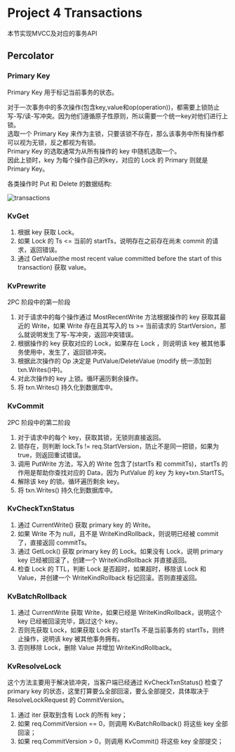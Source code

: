 # Project 4 Transactions

本节实现MVCC及对应的事务API

## Percolator

### Primary Key

Primary Key 用于标记当前事务的状态。

对于一次事务中的多次操作(包含key,value和op(operation))，都需要上锁防止写-写/读-写冲突。因为他们遵循原子性原则，所以需要一个统一key对他们进行上锁。  
选取一个 Primary Key 来作为主锁，只要该锁不存在，那么该事务中所有操作都可以视为无锁，反之都视为有锁。  
Primary Key 的选取通常为从所有操作的 key 中随机选取一个。  
因此上锁时，key 为每个操作自己的key，对应的 Lock 的 Primary 则就是Primary Key。

各类操作时 Put 和 Delete 的数据结构:

![transactions](https://cdn.jsdelivr.net/gh/starmilkxin/picturebed/img/Transactions.png)

### KvGet

1. 根据 key 获取 Lock。
2. 如果 Lock 的 Ts <= 当前的 startTs，说明存在之前存在尚未 commit 的请求，返回错误。
3. 通过 GetValue(the most recent value committed before the start of this transaction) 获取 value。

### KvPrewrite

2PC 阶段中的第一阶段

1. 对于请求中的每个操作通过 MostRecentWrite 方法根据操作的 key 获取其最近的 Write，如果 Write 存在且其写入的 ts >= 当前请求的 StartVersion，那么就说明发生了写-写冲突，返回冲突错误。
2. 根据操作的 key 获取对应的 Lock，如果存在 Lock ，则说明该 key 被其他事务使用中，发生了，返回锁冲突。
3. 根据此次操作的 Op 决定是 PutValue/DeleteValue (modify 统一添加到 txn.Writes()中)。
4. 对此次操作的 key 上锁。循环遍历剩余操作。
5. 将 txn.Writes() 持久化到数据库中。

### KvCommit

2PC 阶段中的第二阶段

1. 对于请求中的每个 key，获取其锁，无锁则直接返回。
2. 锁存在，则判断 lock.Ts != req.StartVersion，防止不是同一把锁，如果为 true，则返回重试错误。
3. 调用 PutWrite 方法，写入的 Write 包含了(startTs 和 commitTs)，startTs 的作用是帮助你查找对应的 Data，因为 PutValue 的 key 为 key+txn.StartTS。
4. 解除该 key 的锁。循环遍历剩余 key。
5. 将 txn.Writes() 持久化到数据库中。

### KvCheckTxnStatus

1. 通过 CurrentWrite() 获取 primary key 的 Write。
2. 如果 Write 不为 null，且不是 WriteKindRollback，则说明已经被 commit 了，直接返回 commitTs。
3. 通过 GetLock() 获取 primary key 的 Lock。如果没有 Lock，说明 primary key 已经被回滚了，创建一个 WriteKindRollback 并直接返回。
4. 检查 Lock 的 TTL，判断 Lock 是否超时，如果超时，移除该 Lock 和 Value，并创建一个 WriteKindRollback 标记回滚。否则直接返回。

### KvBatchRollback

1. 通过 CurrentWrite 获取 Write，如果已经是 WriteKindRollback，说明这个 key 已经被回滚完毕，跳过这个 key。
2. 否则先获取 Lock，如果获取 Lock 的 startTs 不是当前事务的 startTs，则终止操作，说明该 key 被其他事务拥有。
3. 否则移除 Lock，删除 Value 并增加 WriteKindRollback。

### KvResolveLock

这个方法主要用于解决锁冲突，当客户端已经通过 KvCheckTxnStatus() 检查了 primary key 的状态，这里打算要么全部回滚，要么全部提交，具体取决于 ResolveLockRequest 的 CommitVersion。

1. 通过 iter 获取到含有 Lock 的所有 key；
2. 如果 req.CommitVersion == 0，则调用 KvBatchRollback() 将这些 key 全部回滚；
3. 如果 req.CommitVersion > 0，则调用 KvCommit() 将这些 key 全部提交；
